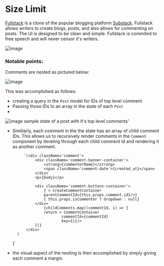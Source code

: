 # Size Limit

[Fullstack](https://fullstack-aa.herokuapp.com/#/) is a clone of the popular blogging platform [Substack](https://substack.com/). Fullstack allows writers to create blogs, posts, and also allows for commenting on posts. The UI is designed to be clean and simple. Fullstack is commited to free speech and will never censor it's writers.

![image](https://user-images.githubusercontent.com/59425912/149536189-4cde2765-2b32-4dc1-a6c5-6ca948d6acda.png)

### Notable points:

Comments are nested as pictured below:

![image](https://user-images.githubusercontent.com/59425912/149536599-ada46624-126e-4b0b-96af-74c7bff0fef3.png)

This was accomplished as follows:
* creating a query in the `Post` model for IDs of top level comment
* Passing those IDs to an array in the state of each `Post`
* 
![image](https://user-images.githubusercontent.com/59425912/149537263-d3ef6aa2-09ee-4691-9d28-beb8a2b64b47.png)
sample state of a post with it's top level comments' 

* Similiarly, each comment in the the state has an array of child comment IDs. This allows us to recursively render comments in the `Comment` component by iterating through each child comment Id and rendering it as another comment. 


           `(<div className='comment'>
                <div className='comment-banner-container'>
                    <strong>{commenterName}</strong>
                    <span className='comment-date'>{created_at}</span>
                </div>
                <p>{body}</p>

                <div className='comment-buttons-container'>
                    { < CreateCommentContainer 
                    parentCommentId={this.props.comment.id}/>}
                    { this.props.isCommenter ? dropdown : null}
                </div>         
                    {childComments.map((commentId, i) => {
                    return < CommentContainer 
                            commentId={commentId}
                            key={i}/>
                })}
            </div>
        )
    }`

* the visual aspect of the nesting is then accomplished by simply giving each comment a margin.










